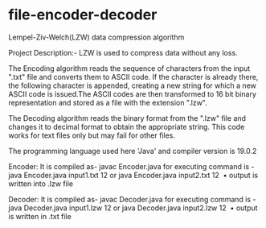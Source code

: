 # file-encoder-decoder
Lempel-Ziv-Welch(LZW) data compression algorithm

Project Description:-
LZW is used to compress data without any loss.

The Encoding algorithm reads the sequence of characters from the input ".txt" file and converts them to ASCII code. If the character is already there, the following character is appended, creating a new string for which a new ASCII code is issued.The ASCII codes are then transformed to 16 bit binary representation and stored as a file with the extension ".lzw".


The Decoding algorithm reads the binary format from the ".lzw" file and changes it to decimal format to obtain the appropriate string.
This code works for text files only but may fail for other files.

The programming language used here 'Java' and  compiler version is 19.0.2

Encoder:
It is compiled as- javac Encoder.java 
for executing command is - java Encoder.java input1.txt 12 or java Encoder.java input2.txt 12
 • output is written into .lzw file

Decoder:
It is compiled as- javac Decoder.java 
for executing command is - java Decoder.java input1.lzw 12 or java Decoder.java input2.lzw 12
 • output is written in .txt file

